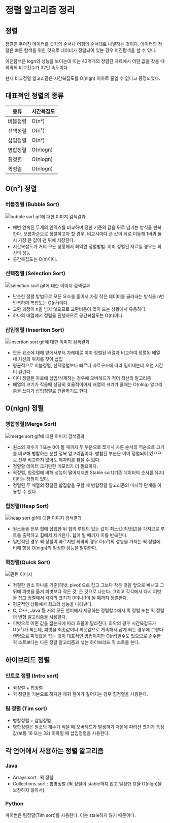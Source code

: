 # 정렬 알고리즘 정리

## 정렬
정렬은 주어진 데이터를 숫자의 순서나 어휘의 순서대로 나열하는 것이다. 데이터의 정렬은 빠른 탐색을 위한 것으로 데이터가 정렬되어 있는 경우 이진탐색을 할 수 있다.

이진탐색은 logn의 성능을 보이는데 이는 43억개의 정렬된 자료에서 어떤 값을 찾을 때 최악의 비교횟수가 32인 속도이다.

현재 비교정렬 알고리즘은 시간복잡도를 O(nlgn) 이하로 줄일 수 없다고 증명되었다.

## 대표적인 정렬의 종류
|종류|시간복잡도|
|--|--|
|버블정렬|O(n²)|
|선택정렬|O(n²)|
|삽입정렬|O(n²)|
|병합정렬|O(nlogn)|
|힙정렬|O(nlogn)|
|퀵정렬|O(nlogn)|

## O(n²) 정렬

### 버블정렬 (Bubble Sort)
 ![bubble sort gif에 대한 이미지 검색결과](https://upload.wikimedia.org/wikipedia/commons/0/06/Bubble-sort.gif)
-	매번 연속된 두개의 인덱스를 비교하며 정한 기준의 값을 뒤로 넘기는 방식을 반복한다. 오름차순으로 정렬하고자 할 경우, 비교시마다 큰 값이 뒤로 이동해 1바퀴 돌 시 가장 큰 값이 맨 뒤에 저장된다.
-	시간복잡도가 거의 모든 상황에서 최악인 정렬방법. 이미 정렬된 자료일 경우는 최선의 성능
-	공간복잡도는 O(n)이다.

 ### 선택정렬 (Selection Sort)
![selection sort gif에 대한 이미지 검색결과](https://hudi.kr/wp-content/uploads/2018/02/selectionsort.gif)
- 단순한 정렬 방법으로 모든 요소를 훑어서 가장 작은 데이터를 골라내는 방식을 n번 반복하며 복잡도는 O(n²)이다.
- 교환 과정이 n을 넘지 않으므로 교환비용이 많이 드는 상황에서 유용하다.
- 하나의 배열에서 정렬을 진행하므로 공간복잡도는 O(n)이다.

### 삽입정렬 (Insertion Sort)
 ![insertion sort gif에 대한 이미지 검색결과](https://upload.wikimedia.org/wikipedia/commons/9/9c/Insertion-sort-example.gif)
 -	모든 요소에 대해 앞에서부터 차례대로 이미 정렬된 배열과 비교하여 정렬된 배열 내 자신의 위치를 찾아 삽입
 -	평균적으로 버블정렬, 선택정렬보다 빠르나 자료구조에 따라 밀어내는데 오랜 시간이 걸린다.
 -	이미 정렬된 자료에 삽입/삭제하는 경우에 오버헤드가 적어 최선의 알고리즘
 -	배열의 크기가 작을때 상당히 효율적이어서 배열의 크기가 클때는 O(nlng) 알고리즘을 쓰다가 삽입정렬로 전환하기도 한다.

## O(nlgn) 정렬

 ### 병합정렬(Merge Sort)
 ![merge sort gif에 대한 이미지 검색결과](https://upload.wikimedia.org/wikipedia/commons/c/cc/Merge-sort-example-300px.gif)
-	원소의 개수가 1 또는 0이 될 때까지 두 부분으로 쪼개서 자른 순서의 역순으로 크기를 비교해 병합하는 분할 정복 알고리즘이다. 병합된 부분은 이미 정렬되어 있으므로 전부 비교하지 않아도 제자리를 찾을 수 있다.
-	정렬할 데이터 크기만한 메모리가 더 필요하다.
-	퀵정렬, 힙정렬에 비해 성능이 떨어지지만 Stable sort(기존 데이터의 순서를 유지)이라는 장점이 있다.
-	정렬된 두 배열의 정렬된 합집합을 구할 때 병합정렬 알고리즘의 마지막 단계를 이용할 수 있다.

 ### 힙정렬(Heap Sort)
![heap sort gif에 대한 이미지 검색결과](https://thumbs.gfycat.com/WarlikeChiefBeagle-max-1mb.gif)
-	원소들을 전부 힙에 삽입한 뒤 힙의 루트의 있는 값이 최소값(최댓값)을 가지므로 루트를 출력하고 힙에서 제거한다. 힙이 빌 때까지 이를 반복한다.
-	일반적인 경우 퀵 정렬이 빠르지만 최악의 경우 O(n²)의 성능을 가지는 퀵 정렬에 비해 항상 O(nlgn)의 일정한 성능을 발휘한다.

 ### 퀵정렬(Quick Sort)
![관련 이미지](https://dojo.stuycs.org/resources/_images/quicksort.gif)
- 적절한 원소 하나를 기준(피벗, pivot)으로 잡고 그보다 작은 것을 앞으로 빼내고 그 뒤에 피벗을 옮겨 피벗보다 작은 것, 큰 것으로 나눈다. 그리고 각각에서 다시 피벗을 잡고 정렬해서 각각의 크기가 0이나 1이 될 때까지 정렬한다.
- 평균적인 상황에서 최고의 성능을 나타낸다.
- C, C++, Java 등 거의 모든 언어에서 제공하는 정렬함수에서 퀵 정렬 또는 퀵 정렬의 변형 알고리즘을 사용한다.
- 피벗으로 어떤 값을 잡는지에 따라 효율이 달라진다. 최악의 경우 시간복잡도가 O(n²)가 되는데, 피벗을 최솟값이나 최댓값으로 계속해서 잡게 되는 경우에 그렇다. 랜덤으로 피벗값을 잡는 것이 대표적인 방법이지만 O(n²)일수도 있으므로 순수한 퀵 소트보다는 다른 정렬 알고리즘과 섞는 하이브리드 퀵 소트를 쓴다.

## 하이브리드 정렬

### 인트로 정렬 (Intro sort)
- 퀵정렬 + 힙정렬
- 퀵 정렬을 기본으로 하지만 재귀 깊이가 깊어지는 경우 힙정렬을 사용한다.

### 팀 정렬 (Tim sort)
- 병합정렬 + 삽입정렬
- 병합정렬은 원소의 개수가 적을 때 오버헤드가 발생하기 때문에 파티션 크기가 특정 값(보통 16 또는 32) 이하일 때 삽입정렬을 사용한다.

## 각 언어에서 사용하는 정렬 알고리즘

### Java
- Arrays.sort : 퀵 정렬
- Collections.sort : 합병정렬 (퀵 정렬이 stable하지 않고 일정한 효율 O(nlgn)을 보장하지 않아서)

### Python
파이썬은 팀정렬(Tim sort)를 사용한다. 이는 stale하지 않기 때문이다.

